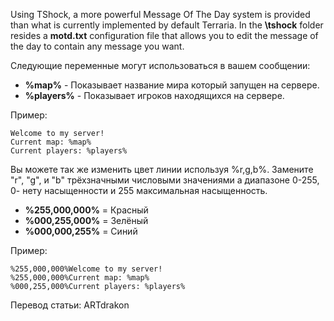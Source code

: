 Using TShock, a more powerful Message Of The Day system is provided than what is currently implemented by default Terraria. In the **\tshock** folder resides a **motd.txt** configuration file that allows you to edit the message of the day to contain any message you want.

Следующие переменные могут использоваться в вашем сообщении:

* **%map%** - Показывает название мира который запущен на сервере.
* **%players%** - Показывает игроков находящихся на сервере.

Пример:

    Welcome to my server!
    Current map: %map%
    Current players: %players%

Вы можете так же изменить цвет линии используя %r,g,b%. Замените "r", "g", и "b" трёхзначными числовыми значениями а диапазоне 0-255, 0- нету насыщенности и 255 максимальная насыщенность.

* **%255,000,000%** = Красный
* **%000,255,000%** = Зелёный
* **%000,000,255%** = Синий

Пример:

    %255,000,000%Welcome to my server!
    %255,000,000%Current map: %map%
    %000,255,000%Current players: %players%

Перевод статьи: ARTdrakon